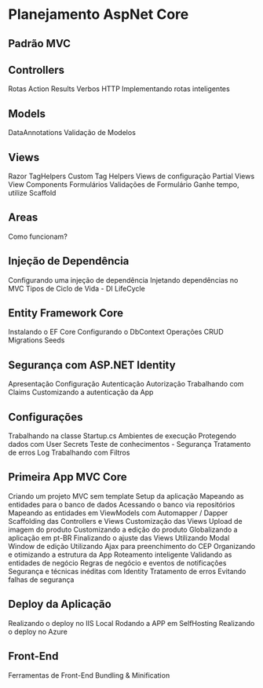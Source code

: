 # Planejamento AspNet Core

## Padrão MVC

## Controllers

  Rotas
  Action Results
  Verbos HTTP
  Implementando rotas inteligentes

## Models

  DataAnnotations
  Validação de Modelos 

## Views

  Razor
  TagHelpers
  Custom Tag Helpers
  Views de configuração
  Partial Views
  View Components
  Formulários
  Validações de Formulário
  Ganhe tempo, utilize Scaffold

## Areas

  Como funcionam?

## Injeção de Dependência

  Configurando uma injeção de dependência
  Injetando dependências no MVC
  Tipos de Ciclo de Vida - DI LifeCycle

## Entity Framework Core

  Instalando o EF Core
  Configurando o DbContext
  Operações CRUD
  Migrations
  Seeds

## Segurança com ASP.NET Identity

  Apresentação
  Configuração
  Autenticação
  Autorização
  Trabalhando com Claims
  Customizando a autenticação da App

## Configurações

  Trabalhando na classe Startup.cs
  Ambientes de execução
  Protegendo dados com User Secrets
  Teste de conhecimentos - Segurança
  Tratamento de erros
  Log
  Trabalhando com Filtros

## Primeira App MVC Core

  Criando um projeto MVC sem template
  Setup da aplicação
  Mapeando as entidades para o banco de dados
  Acessando o banco via repositórios
  Mapeando as entidades em ViewModels com Automapper / Dapper
  Scaffolding das Controllers e Views
  Customização das Views
  Upload de imagem do produto
  Customizando a edição do produto
  Globalizando a aplicação em pt-BR
  Finalizando o ajuste das Views
  Utilizando Modal Window de edição
  Utilizando Ajax para preenchimento do CEP
  Organizando e otimizando a estrutura da App
  Roteamento inteligente
  Validando as entidades de negócio
  Regras de negócio e eventos de notificações
  Segurança e técnicas inéditas com Identity
  Tratamento de erros
  Evitando falhas de segurança

## Deploy da Aplicação

  Realizando o deploy no IIS Local
  Rodando a APP em SelfHosting
  Realizando o deploy no Azure

## Front-End

  Ferramentas de Front-End
  Bundling & Minification
